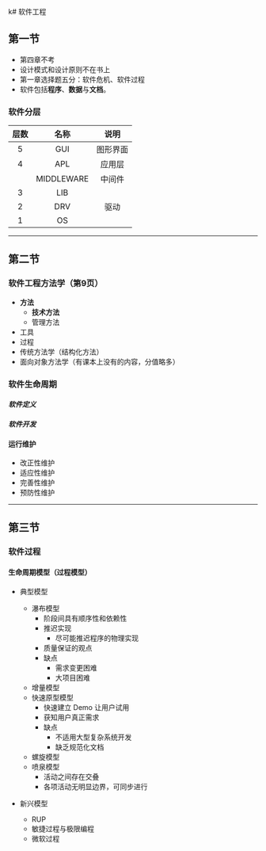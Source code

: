 k# 软件工程
## 第一节
- 第四章不考
- 设计模式和设计原则不在书上
- 第一章选择题五分：软件危机、软件过程
- 软件包括**程序**、**数据**与**文档**。
### 软件分层
层数 | 名称 | 说明
:--:|:--: | :--:
5|GUI|图形界面
4|APL|应用层
||MIDDLEWARE|中间件
3|LIB||
2|DRV|驱动
1|OS||
---
## 第二节
### 软件工程方法学（第9页）
- **方法**
    - **技术方法**
    - 管理方法
- 工具
- 过程
- 传统方法学（结构化方法）
- 面向对象方法学（有课本上没有的内容，分值略多）

### 软件生命周期
#### *软件定义*
#### *软件开发*
#### 运行维护
- 改正性维护
- 适应性维护
- 完善性维护
- 预防性维护
---
## 第三节
### 软件过程
#### 生命周期模型（过程模型）

- 典型模型
    - 瀑布模型
        - 阶段间具有顺序性和依赖性
        - 推迟实现
            - 尽可能推迟程序的物理实现
        - 质量保证的观点
        - 缺点
            - 需求变更困难
            - 大项目困难
    - 增量模型
    - 快速原型模型
        - 快速建立 Demo 让用户试用
        - 获知用户真正需求
        - 缺点
            - 不适用大型复杂系统开发
            - 缺乏规范化文档
    - 螺旋模型
    - 喷泉模型
        - 活动之间存在交叠
        - 各项活动无明显边界，可同步进行

- 新兴模型
    - RUP
    - 敏捷过程与极限编程
    - 微软过程